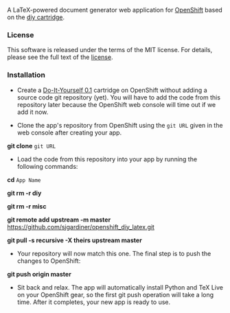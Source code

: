 A LaTeX-powered document generator web application for
[OpenShift](http://openshift.com) based on the
[diy cartridge](http://openshift.github.io/documentation/oo_cartridge_guide.html#diy).

### License ###
This software is released under the terms of the MIT license. For details,
please see the full text of the <a href="https://github.com/sjgardiner/openshift_diy_latex/blob/master/LICENSE.txt" target="_blank">license</a>.

### Installation ###

* Create a <a href="https://openshift.redhat.com/app/console/application_type/cart!diy-0.1" target="_blank">Do-It-Yourself 0.1</a> cartridge on OpenShift without adding a source code git repository (yet). You will have to add the code from this repository later because the OpenShift web console will time out if we add it now.

* Clone the app's repository from OpenShift using the `git URL` given in the web console after creating your app.

 **git clone** `git URL`

* Load the code from this repository into your app by running the following commands:

 **cd** `App Name`

 **git rm -r diy**

 **git rm -r misc**

 **git remote add upstream -m master** https://github.com/sjgardiner/openshift_diy_latex.git

 **git pull -s recursive -X theirs upstream master**

* Your repository will now match this one. The final step is to push the changes to OpenShift:

 **git push origin master**

* Sit back and relax. The app will automatically install Python and TeX Live on your OpenShift gear, so the first git push operation will take a long time. After it completes, your new app is ready to use.
